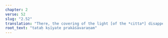 ```yaml
---
chapter: 2
verse: 52
slug: "2.52"
translation: "There, the covering of the light [of the *citta*] disappears."
root_text: "tataḥ kṣīyate prakāśāvaraṇam"
---
```


